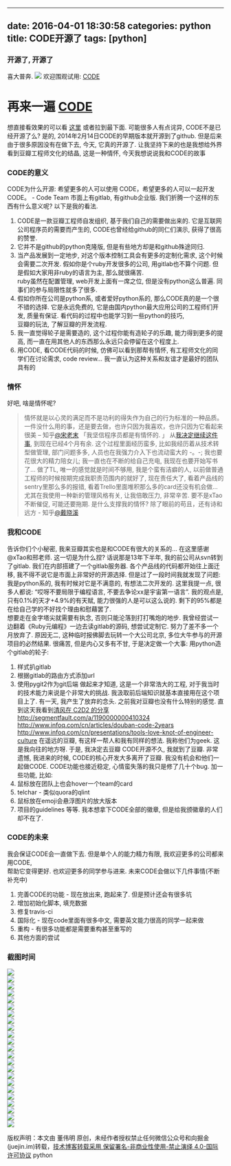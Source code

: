 
---
date: 2016-04-01 18:30:58
categories: python
title: CODE开源了
tags: [python]
---
### 开源了, 开源了
喜大普奔.
![](https://cloud.githubusercontent.com/assets/841395/11614180/3037e46a-9c75-11e5-85a2-431d91409cf3.png)
欢迎围观试用: [CODE](https://github.com/douban/code)
# 再来一遍 [CODE](https://github.com/douban/code)
想直接看效果的可以看 [这里](https://github.com/douban/code/pull/68) 或者拉到最下面.
可能很多人有点诧异, CODE不是已经开源了么? 是的, 2014年2月14日CODE的早期版本就开源到了github. 但是后来由于很多原因没有在做下去,
今天, 它真的开源了.
让我坚持下来的也是我想给外界看到豆瓣工程师文化的结晶, 这是一种情怀, 今天我想说说我和CODE的故事
### CODE的意义
CODE为什么开源: 希望更多的人可以使用 CODE，希望更多的人可以一起开发 CODE。 - Code Team
市面上有gitlab, 有github企业版. 我们折腾一个这样的东西有什么意义呢? 以下是我的看法.
  1. CODE是一款豆瓣工程师自发组织, 基于我们自己的需要做出来的. 它是互联网公司程序员的需要而产生的, CODE也曾经给github的同仁们演示, 获得了很高的赞誉.
  2. 它并不是github的python克隆版, 但是有些地方却是和github殊途同归.
  3. 当产品发展到一定地步, 对这个版本控制工具会有更多的定制化需求, 这个时候会需要二次开发. 假如你是个ruby开发很多的公司, 用gitlab也不算个问题. 但是假如大家用非ruby的语言为主, 那么就很痛苦.  
ruby虽然在配置管理, web开发上面有一席之位, 但是没有python这么普遍. 同事们的参与局限性就多了很多.
  4. 假如你所在公司是python系, 或者爱好python系的, 那么CODE真的是一个很不错的选择. 它是永远免费的, 它是由国内python最大应用公司的工程师们开发, 质量有保证. 看代码的过程中也能学习到一些python的技巧,  
豆瓣的玩法, 了解豆瓣的开发流程.
  5. 我一直觉得轮子是需要造的, 这个过程你能有造轮子的乐趣, 能力得到更多的提高, 而一直在用其他人的东西那么永远只会停留在这个程度上.
  6. 用CODE, 看CODE代码的时候, 仿佛可以看到那帮有情怀, 有工程师文化的同学们在讨论需求, code review… 我一直认为这种关系和友谊才是最好的团队具有的
### 情怀
好吧, 啥是情怀呢?
> 情怀就是以心灵的满足而不是功利的得失作为自己的行为标准的一种品质。  
> 一件没什么用的事，还是要去做，也许只因为我喜欢，也许只因为它看起来很美 –
知乎[@宋老末](http://www.zhihu.com/people/song-lao-mo)
「我坚信程序员都是有情怀的. 」
从[我决定继续这件事](https://github.com/douban/code/issues/65#issuecomment-126901877),
到现在已经4个月有余. 这个过程里面经历蛮多, 比如我经历着从技术转型做管理, 部门问题多多, 人员也在我强力介入下也流动蛮大的 -。-;
我也要花很大的精力陪女儿; 我一直也在不断的给自己充电, 我现在也要开始写书了… 做了TL, 唯一的感觉就是时间不够用, 我是个蛮有洁癖的人,
以前做普通工程师的时候按期完成我职责范围内的就好了, 现在责任大了, 看着产品线的sentry里那么多的报错,
看着Trello里面堆积那么多的card还没有机会做… 尤其在我使用一种新的管理风格有关, 让我倍敢压力, 非常辛苦.
要不是xTao不断催促, 可能还要拖期.
是什么支撑我的情怀?
> 除了眼前的苟且，还有诗和远方 - 知乎[@戴晓溪](http://www.zhihu.com/people/dai-xiao-xi-70)
### 我和CODE
告诉你们个小秘密, 我来豆瓣其实也是和CODE有很大的关系的… 在这里感谢@xTao和邢老师.
这一切是为什么捏?
话说那是13年下半年, 我的前公司从svn转到了gitlab. 我们在内部搭建了一个gitlab服务器. 各个产品线的代码都开始往上面迁移,
我不得不说它是市面上非常好的开源选择. 但是过了一段时间我就发现了问题:
我是python系的, 我有时候对它是不满意的, 有想法二次开发的.
这里我提一点, 很多人都说: “哎呀不要局限于编程语言, 不要去争论xx是宇宙第一语言”. 我的观点是, 只有0.1%的天才+4.9%的有天赋,
能力很强的人是可以这么说的. 剩下的95%都是在给自己学的不好找个理由和慰藉罢了.  
想要走在金字塔尖就需要有执念, 否则只能沦落到打打嘴炮的地步.
我曾经尝试一边翻着《Ruby元编程》一边去读gitlab的源码, 想尝试定制它. 努力了差不多一个月放弃了. 原因无二,
这种临时报佛脚去玩转一个大公司北京, 多位大牛参与的开源项目的必然结果.
很痛苦, 但是内心又多有不甘, 于是决定做一个大事: 用python造个gitlab的轮子:
  1. 样式扒gitlab
  2. 根据gitlab的路由方式添加url
  3. 使用pygit2作为git后端
做起来才知道, 这是一个非常浩大的工程, 对于我当时的技术能力来说是个非常大的挑战. 我汲取前后端知识就基本直接用在这个项目上了.
有一天, 我产生了放弃的念头.
之前我对豆瓣也没有什么特别的感觉. 直到这天我看到[清风在 C2D2
的分享](http://v.youku.com/v_show/id_XNTYwMzc0NjY0.html)
<http://segmentfault.com/a/1190000000410324>  
<http://www.infoq.com/cn/articles/douban-code-2years>  
<http://www.infoq.com/cn/presentations/tools-love-knot-of-engineer-culture>
在遥远的豆瓣, 有这样一帮人和我有同样的想法. 我称他们为geek. 这是我向往的地方呀. 于是, 我决定去豆瓣
CODE开源不久, 我就到了豆瓣.
非常遗憾, 我进来的时候, CODE的核心开发大多离开了豆瓣. 我没有机会和他们一起做CODE. CODE功能也接近稳定,
心情蛮失落的我只是修了几十个bug. 加一些功能, 比如:
  1. 鼠标放在团队上也会hover一个team的card
  2. telchar - 类似quora的qlint
  3. 鼠标放在emoji会悬浮图片的放大版本
  4. 项目的guidelines
等等.
我本想拿下CODE全部的徽章, 但是给我颁徽章的人们却不在了.
### CODE的未来
我会保证CODE会一直做下去. 但是单个人的能力精力有限, 我欢迎更多的公司都来用CODE,  
帮助它变得更好. 也欢迎更多的同学参与进来.
未来CODE会做以下几件事情(不断补充中)
  1. 完善CODE的功能 - 现在放出来, 跑起来了. 但是预计还会有很多坑
  2. 增加初始化脚本, 填充数据
  3. 修复travis-ci
  4. 国际化 - 现在code里面有很多中文, 需要英文能力很高的同学一起来做
  5. 重构 - 有很多功能都是需要重构甚至重写的
  6. 其他方面的尝试
### 截图时间
![](https://cloud.githubusercontent.com/assets/841395/11595743/f5c16d72-9aeb-11e5-9996-8b2067077f2e.png)  
![](https://cloud.githubusercontent.com/assets/841395/11595742/f5c0dfd8-9aeb-11e5-967f-8888ee323021.png)  
![](https://cloud.githubusercontent.com/assets/841395/11595745/f5c618cc-9aeb-11e5-90b9-24a7a443a568.png)  
![](https://cloud.githubusercontent.com/assets/841395/11595741/f5c0a50e-9aeb-11e5-8074-b146794bc1a7.png)  
![](https://cloud.githubusercontent.com/assets/841395/11595744/f5c554d2-9aeb-11e5-8c1a-599d73a9410a.png)  
![](https://cloud.githubusercontent.com/assets/841395/11606858/2abcf166-9b6b-11e5-9aa0-347a83c03ae6.png)  
![](https://cloud.githubusercontent.com/assets/841395/11606857/2abb3eb6-9b6b-11e5-83ee-c4ed8c39158b.png)  
![](https://cloud.githubusercontent.com/assets/841395/11606859/2acc4e40-9b6b-11e5-9986-0f19a7249a12.png)  
![](https://cloud.githubusercontent.com/assets/841395/11606860/2ace49b6-9b6b-11e5-88a5-191b69aa485c.png)  
![](https://cloud.githubusercontent.com/assets/841395/11606861/2ad1e94a-9b6b-11e5-8b63-9ec3d6e5ad31.png)  
![](https://cloud.githubusercontent.com/assets/841395/11606862/2ad8394e-9b6b-11e5-8d1c-50f2c3a94b10.png)  
![](https://cloud.githubusercontent.com/assets/841395/11595747/f60fe7d6-9aeb-11e5-85ab-429e3ce8aa06.png)  
![](https://cloud.githubusercontent.com/assets/841395/11595748/f6136848-9aeb-11e5-8867-17ece42606dd.png)  
![](https://cloud.githubusercontent.com/assets/841395/11595833/69005bd6-9aec-11e5-8c61-d31198b5ba4b.png)  
![](https://cloud.githubusercontent.com/assets/841395/11595834/6907afda-9aec-11e5-9a6f-5f8c1ccd618a.png)  
![](https://cloud.githubusercontent.com/assets/841395/11595892/cb007622-9aec-11e5-9fe6-95080ad41ea8.png)  
![](https://cloud.githubusercontent.com/assets/841395/11595962/2e9ec8e6-9aed-11e5-975a-ec93ce44c700.png)  
![](https://cloud.githubusercontent.com/assets/841395/11595993/6d118348-9aed-11e5-85aa-2b1020424d91.png)  
![](https://cloud.githubusercontent.com/assets/841395/11606888/d4d4bf02-9b6c-11e5-9e70-c577e0ea2b69.png)  
![](https://cloud.githubusercontent.com/assets/841395/11595995/6f60d4a0-9aed-11e5-90e3-02106c1c35f3.png)  
![](https://cloud.githubusercontent.com/assets/841395/11595998/72398816-9aed-11e5-857f-a84cc94334f1.png)  
![](https://cloud.githubusercontent.com/assets/841395/11606887/d4d32d54-9b6c-11e5-872a-393de0192bc7.png)  
![](https://cloud.githubusercontent.com/assets/841395/11606879/4dac006c-9b6c-11e5-82b6-e3431034234b.png)

版权声明：本文由 董伟明 原创，未经作者授权禁止任何微信公众号和向掘金(juejin.im)转载，[技术博客转载采用 保留署名-非商业性使用-禁止演绎 4.0-国际许可协议](https://creativecommons.org/licenses/by-nc-nd/4.0/deed.zh)
python
